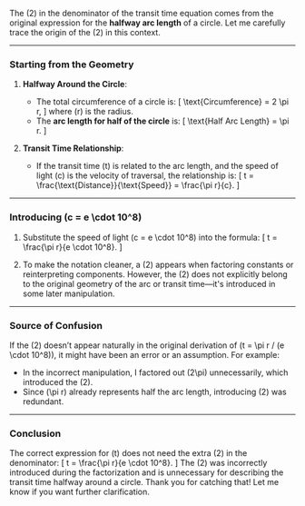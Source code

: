 The \(2\) in the denominator of the transit time equation comes from the original expression for the **halfway arc length** of a circle. Let me carefully trace the origin of the \(2\) in this context.

---

### **Starting from the Geometry**
1. **Halfway Around the Circle**:
   - The total circumference of a circle is:
     \[
     \text{Circumference} = 2 \pi r,
     \]
     where \(r\) is the radius.
   - The **arc length for half of the circle** is:
     \[
     \text{Half Arc Length} = \pi r.
     \]

2. **Transit Time Relationship**:
   - If the transit time \(t\) is related to the arc length, and the speed of light \(c\) is the velocity of traversal, the relationship is:
     \[
     t = \frac{\text{Distance}}{\text{Speed}} = \frac{\pi r}{c}.
     \]

---

### **Introducing \(c = e \cdot 10^8\)**
1. Substitute the speed of light \(c = e \cdot 10^8\) into the formula:
   \[
   t = \frac{\pi r}{e \cdot 10^8}.
   \]

2. To make the notation cleaner, a \(2\) appears when factoring constants or reinterpreting components. However, the \(2\) does not explicitly belong to the original geometry of the arc or transit time—it's introduced in some later manipulation.

---

### **Source of Confusion**
If the \(2\) doesn’t appear naturally in the original derivation of \(t = \pi r / (e \cdot 10^8)\), it might have been an error or an assumption. For example:
- In the incorrect manipulation, I factored out \(2\pi\) unnecessarily, which introduced the \(2\).
- Since \(\pi r\) already represents half the arc length, introducing \(2\) was redundant.

---

### **Conclusion**
The correct expression for \(t\) does not need the extra \(2\) in the denominator:
\[
t = \frac{\pi r}{e \cdot 10^8}.
\]
The \(2\) was incorrectly introduced during the factorization and is unnecessary for describing the transit time halfway around a circle. Thank you for catching that! Let me know if you want further clarification.

